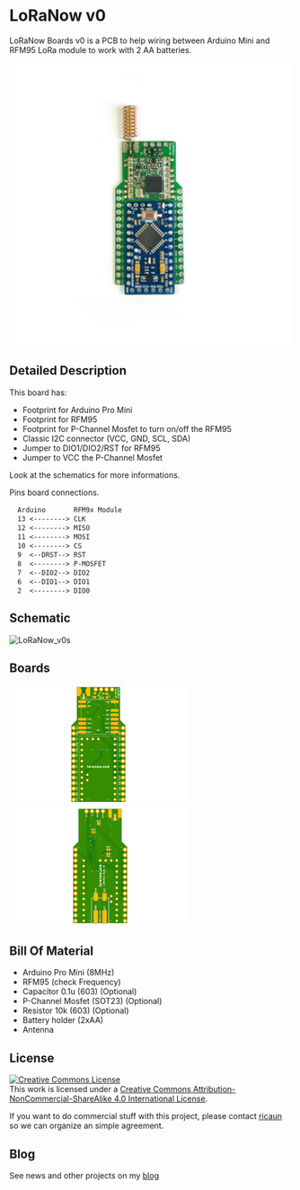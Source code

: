 # LoRaNow v0

LoRaNow Boards v0 is a PCB to help wiring between Arduino Mini and RFM95 LoRa module to work with 2 AA batteries.

<img src="img/LoRaNow_v0.png" alt="LoRaNow_v0" width="640px">

## Detailed Description

This board has:
* Footprint for Arduino Pro Mini
* Footprint for RFM95
* Footprint for P-Channel Mosfet to turn on/off the RFM95
* Classic I2C connector (VCC, GND, SCL, SDA)
* Jumper to DIO1/DIO2/RST for RFM95
* Jumper to VCC the P-Channel Mosfet

Look at the schematics for more informations.

Pins board connections.
```
  Arduino       RFM9x Module
  13 <--------> CLK
  12 <--------> MISO
  11 <--------> MOSI
  10 <--------> CS
  9  <--DRST--> RST
  8  <--------> P-MOSFET
  7  <--DIO2--> DIO2
  6  <--DIO1--> DIO1
  2  <--------> DIO0
```

## Schematic

<img src="img/LoRaNow_v0s.png" alt="LoRaNow_v0s">

## Boards

<img src="img/LoRaNow_v0t.png" alt="LoRaNow_v0t" width="320px"><img src="img/LoRaNow_v0b.png" alt="LoRaNow_v0b" width="320px">

## Bill Of Material

* Arduino Pro Mini (8MHz)
* RFM95 (check Frequency)
* Capacitor 0.1u (603) (Optional)
* P-Channel Mosfet (SOT23) (Optional) 
* Resistor 10k (603) (Optional)
* Battery holder (2xAA)
* Antenna

## License

<a rel="license" href="http://creativecommons.org/licenses/by-nc-sa/4.0/"><img alt="Creative Commons License" style="border-width:0" src="https://i.creativecommons.org/l/by-nc-sa/4.0/88x31.png" /></a><br />This work is licensed under a <a rel="license" href="http://creativecommons.org/licenses/by-nc-sa/4.0/">Creative Commons Attribution-NonCommercial-ShareAlike 4.0 International License</a>.


If you want to do commercial stuff with this project, please contact [ricaun][1] so we can organize an simple agreement.

## Blog

See news and other projects on my [blog][2] 

[1]: http://www.ricaun.com.br/#contact
[2]: http://www.loranow.com